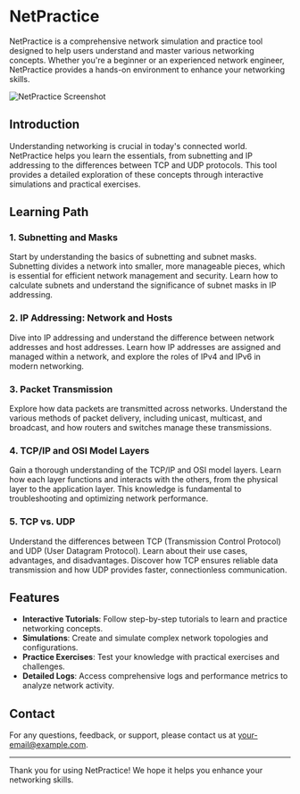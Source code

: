 # NetPractice

NetPractice is a comprehensive network simulation and practice tool designed to help users understand and master various networking concepts. Whether you're a beginner or an experienced network engineer, NetPractice provides a hands-on environment to enhance your networking skills.

![NetPractice Screenshot](https://miro.medium.com/v2/resize:fit:1200/1*bPW69syx4qbQ6l2heZ38SA.png)

## Introduction

Understanding networking is crucial in today's connected world. NetPractice helps you learn the essentials, from subnetting and IP addressing to the differences between TCP and UDP protocols. This tool provides a detailed exploration of these concepts through interactive simulations and practical exercises.

## Learning Path

### 1. Subnetting and Masks

Start by understanding the basics of subnetting and subnet masks. Subnetting divides a network into smaller, more manageable pieces, which is essential for efficient network management and security. Learn how to calculate subnets and understand the significance of subnet masks in IP addressing.

### 2. IP Addressing: Network and Hosts

Dive into IP addressing and understand the difference between network addresses and host addresses. Learn how IP addresses are assigned and managed within a network, and explore the roles of IPv4 and IPv6 in modern networking.

### 3. Packet Transmission

Explore how data packets are transmitted across networks. Understand the various methods of packet delivery, including unicast, multicast, and broadcast, and how routers and switches manage these transmissions.

### 4. TCP/IP and OSI Model Layers

Gain a thorough understanding of the TCP/IP and OSI model layers. Learn how each layer functions and interacts with the others, from the physical layer to the application layer. This knowledge is fundamental to troubleshooting and optimizing network performance.

### 5. TCP vs. UDP

Understand the differences between TCP (Transmission Control Protocol) and UDP (User Datagram Protocol). Learn about their use cases, advantages, and disadvantages. Discover how TCP ensures reliable data transmission and how UDP provides faster, connectionless communication.

## Features

- **Interactive Tutorials**: Follow step-by-step tutorials to learn and practice networking concepts.
- **Simulations**: Create and simulate complex network topologies and configurations.
- **Practice Exercises**: Test your knowledge with practical exercises and challenges.
- **Detailed Logs**: Access comprehensive logs and performance metrics to analyze network activity.

## Contact

For any questions, feedback, or support, please contact us at [your-email@example.com](mailto:your-email@example.com).

---

Thank you for using NetPractice! We hope it helps you enhance your networking skills.
